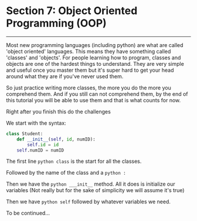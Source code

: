 
# Section 7: Object Oriented Programming (OOP)
----------------------------------------------------

Most new programming languages (including python)
are what are called 'object oriented' languages.
This means they have something called 'classes' and 'objects'.
For people learning how to program, classes and objects are
one of the hardest things to understand. They are very simple
and useful once you master them but it's super hard to get
your head around what they are if you've never used them.

So just practice writing more classes, the more you do the more you comprehend them.
And if you still can not comprehend them, by the end of this tutorial you will be able to use them and that is what counts for now.

Right after you finish this do the challenges

We start with the syntax:

```python
class Student:
    def __init__(self, id, numID):
        self.id = id
	self.numID = numID
```

The first line ```python class``` is the start for all the classes.

Followed by the name of the class and a ```python :```

Then we have the ```python ___init__``` method.
All it does is initialize our variables (Not really but for the sake of simplicity we will assume it's true)

Then we have ```python self``` followed by whatever variables we need.

To be continued...

